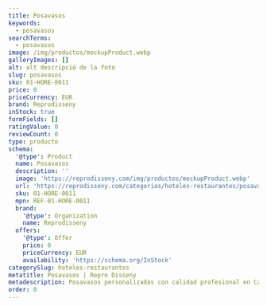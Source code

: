 ```yaml
---
title: Posavasos
keywords:
  - posavasos
searchTerms:
  - posavasos
image: /img/productos/mockupProduct.webp
galleryImages: []
alt: alt descripció de la foto
slug: posavasos
sku: 01-HORE-0011
price: 0
priceCurrency: EUR
brand: Reprodisseny
inStock: true
formFields: []
ratingValue: 0
reviewCount: 0
type: producto
schema:
  '@type': Product
  name: Posavasos
  description: ''
  image: 'https://reprodisseny.com/img/productos/mockupProduct.webp'
  url: 'https://reprodisseny.com/categorias/hoteles-restaurantes/posavasos'
  sku: 01-HORE-0011
  mpn: REF-01-HORE-0011
  brand:
    '@type': Organization
    name: Reprodisseny
  offers:
    '@type': Offer
    price: 0
    priceCurrency: EUR
    availability: 'https://schema.org/InStock'
categorySlug: hoteles-restaurantes
metatitle: Posavasos | Repro Disseny
metadescription: Posavasos personalizadas con calidad profesional en Cataluña.
order: 0
---
```


